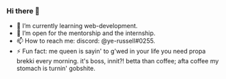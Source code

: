 ### Hi there 👋
- 🌱 I’m currently learning web-development.
- 🤔 I’m open for the mentorship and the internship.
- 📫 How to reach me: discord: @ye-russell#0255.
- ⚡ Fun fact: me queen is sayin' to g'wed in your life you need propa brekki every morning. it's boss, innit?! betta than coffee; afta coffee my stomach is turnin' gobshite.
<!--
**ye-russell/ye-russell** is a ✨ _special_ ✨ repository because its `README.md` (this file) appears on your GitHub profile.
-->
